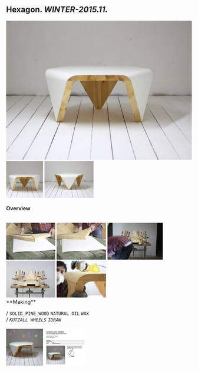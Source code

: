 
## Hexagon. _WINTER-2015.11._  
![Hexagon](/projects/Hexagon/100.jpg)<a href="https://ewwgene.github.io/projects/Hexagon/101.jpg"><img src="/projects/Hexagon/101.jpg" height="100"></a> <a href="https://ewwgene.github.io/projects/Hexagon/102.jpg"><img src="/projects/Hexagon/102.jpg" height="100"></a> 
<br>  
**Overview**  
 
<br>
<a href="https://ewwgene.github.io/projects/Hexagon/Making/IMG_1898.jpg"><img src="/projects/Hexagon/Making/IMG_1898.jpg" height="100"></a> <a href="https://ewwgene.github.io/projects/Hexagon/Making/IMG_1901.jpg"><img src="/projects/Hexagon/Making/IMG_1901.jpg" height="100"></a> <a href="https://ewwgene.github.io/projects/Hexagon/Making/IMG_1915.jpg"><img src="/projects/Hexagon/Making/IMG_1915.jpg" height="100"></a> <a href="https://ewwgene.github.io/projects/Hexagon/Making/IMG_1916.jpg"><img src="/projects/Hexagon/Making/IMG_1916.jpg" height="100"></a> <a href="https://ewwgene.github.io/projects/Hexagon/Making/IMG_1977.jpg"><img src="/projects/Hexagon/Making/IMG_1977.jpg" height="100"></a> <br>  
**Making**  
  
/
`SOLID_PINE_WOOD` `NATURAL OIL` `WAX`   
/
_`KUTZALL WHEELS`_ _`IDRAW`_   
<br>
<a href="https://ewwgene.github.io/projects/Hexagon/300.jpg"><img src="/projects/Hexagon/300.jpg" height="100"></a> <a href="https://ewwgene.github.io/projects/Hexagon/301.jpg"><img src="/projects/Hexagon/301.jpg" height="100"></a> 
